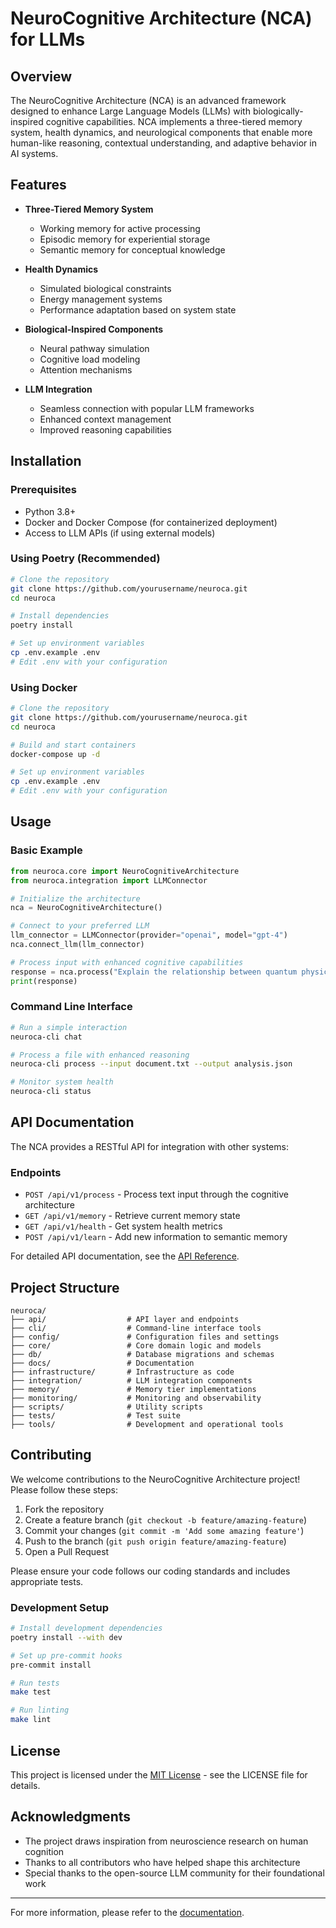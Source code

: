 # NeuroCognitive Architecture (NCA) for LLMs

## Overview

The NeuroCognitive Architecture (NCA) is an advanced framework designed to enhance Large Language Models (LLMs) with biologically-inspired cognitive capabilities. NCA implements a three-tiered memory system, health dynamics, and neurological components that enable more human-like reasoning, contextual understanding, and adaptive behavior in AI systems.

## Features

- **Three-Tiered Memory System**
  - Working memory for active processing
  - Episodic memory for experiential storage
  - Semantic memory for conceptual knowledge

- **Health Dynamics**
  - Simulated biological constraints
  - Energy management systems
  - Performance adaptation based on system state

- **Biological-Inspired Components**
  - Neural pathway simulation
  - Cognitive load modeling
  - Attention mechanisms

- **LLM Integration**
  - Seamless connection with popular LLM frameworks
  - Enhanced context management
  - Improved reasoning capabilities

## Installation

### Prerequisites

- Python 3.8+
- Docker and Docker Compose (for containerized deployment)
- Access to LLM APIs (if using external models)

### Using Poetry (Recommended)

```bash
# Clone the repository
git clone https://github.com/yourusername/neuroca.git
cd neuroca

# Install dependencies
poetry install

# Set up environment variables
cp .env.example .env
# Edit .env with your configuration
```

### Using Docker

```bash
# Clone the repository
git clone https://github.com/yourusername/neuroca.git
cd neuroca

# Build and start containers
docker-compose up -d

# Set up environment variables
cp .env.example .env
# Edit .env with your configuration
```

## Usage

### Basic Example

```python
from neuroca.core import NeuroCognitiveArchitecture
from neuroca.integration import LLMConnector

# Initialize the architecture
nca = NeuroCognitiveArchitecture()

# Connect to your preferred LLM
llm_connector = LLMConnector(provider="openai", model="gpt-4")
nca.connect_llm(llm_connector)

# Process input with enhanced cognitive capabilities
response = nca.process("Explain the relationship between quantum physics and consciousness")
print(response)
```

### Command Line Interface

```bash
# Run a simple interaction
neuroca-cli chat

# Process a file with enhanced reasoning
neuroca-cli process --input document.txt --output analysis.json

# Monitor system health
neuroca-cli status
```

## API Documentation

The NCA provides a RESTful API for integration with other systems:

### Endpoints

- `POST /api/v1/process` - Process text input through the cognitive architecture
- `GET /api/v1/memory` - Retrieve current memory state
- `GET /api/v1/health` - Get system health metrics
- `POST /api/v1/learn` - Add new information to semantic memory

For detailed API documentation, see the [API Reference](docs/api-reference.md).

## Project Structure

```
neuroca/
├── api/                  # API layer and endpoints
├── cli/                  # Command-line interface tools
├── config/               # Configuration files and settings
├── core/                 # Core domain logic and models
├── db/                   # Database migrations and schemas
├── docs/                 # Documentation
├── infrastructure/       # Infrastructure as code
├── integration/          # LLM integration components
├── memory/               # Memory tier implementations
├── monitoring/           # Monitoring and observability
├── scripts/              # Utility scripts
├── tests/                # Test suite
├── tools/                # Development and operational tools
```

## Contributing

We welcome contributions to the NeuroCognitive Architecture project! Please follow these steps:

1. Fork the repository
2. Create a feature branch (`git checkout -b feature/amazing-feature`)
3. Commit your changes (`git commit -m 'Add some amazing feature'`)
4. Push to the branch (`git push origin feature/amazing-feature`)
5. Open a Pull Request

Please ensure your code follows our coding standards and includes appropriate tests.

### Development Setup

```bash
# Install development dependencies
poetry install --with dev

# Set up pre-commit hooks
pre-commit install

# Run tests
make test

# Run linting
make lint
```

## License

This project is licensed under the [MIT License](LICENSE) - see the LICENSE file for details.

## Acknowledgments

- The project draws inspiration from neuroscience research on human cognition
- Thanks to all contributors who have helped shape this architecture
- Special thanks to the open-source LLM community for their foundational work

---

For more information, please refer to the [documentation](docs/).